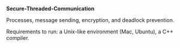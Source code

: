 <p><strong>Secure-Threaded-Communication</strong></p>
<p>Processes, message sending, encryption, and deadlock prevention.</p>
<p>Requirements to run: a Unix-like environment (Mac, Ubuntu), a C++ compiler.</p>
